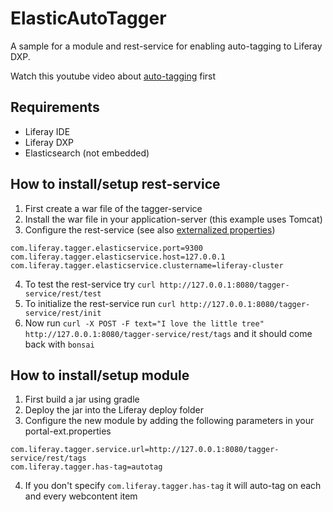 # ElasticAutoTagger
A sample for a module and rest-service for enabling auto-tagging to Liferay DXP.

Watch this youtube video about [auto-tagging](https://youtu.be/Pxu06zgiNLc?list=PLp6cS8SjamlP9YYKLrY_iOAGw3b62PNr-) first

## Requirements
 - Liferay IDE
 - Liferay DXP
 - Elasticsearch (not embedded)

## How to install/setup rest-service
 1. First create a war file of the tagger-service
 2. Install the war file in your application-server (this example uses Tomcat)
 3. Configure the rest-service (see also [externalized properties](https://docs.spring.io/spring-boot/docs/current/reference/html/boot-features-external-config.html))
 
 ```
 com.liferay.tagger.elasticservice.port=9300
 com.liferay.tagger.elasticservice.host=127.0.0.1
 com.liferay.tagger.elasticservice.clustername=liferay-cluster
 ```

 4. To test the rest-service try `curl http://127.0.0.1:8080/tagger-service/rest/test`
 5. To initialize the rest-service run `curl http://127.0.0.1:8080/tagger-service/rest/init`
 6. Now run `curl -X POST -F text="I love the little tree"  http://127.0.0.1:8080/tagger-service/rest/tags` and it should come back with `bonsai`

## How to install/setup module
 1. First build a jar using gradle
 1. Deploy the jar into the Liferay deploy folder
 1. Configure the new module by adding the following parameters in your portal-ext.properties
 
```
com.liferay.tagger.service.url=http://127.0.0.1:8080/tagger-service/rest/tags
com.liferay.tagger.has-tag=autotag
```
 4. If you don't specify `com.liferay.tagger.has-tag` it will auto-tag on each and every webcontent item
